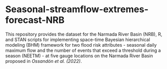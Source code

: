 # Seasonal-streamflow-extremes-forecast-NRB
This repository provides the dataset for the Narmada River Basin (NRB), R, and STAN scripts for implementing space-time Bayesian hierarchical modeling (BHM) framework for two flood risk attributes  - seasonal daily maximum flow and the number of events that exceed a threshold during a season (NEETM) - at five gauge locations on the Narmada River Basin proposed in _Ossandón et al. (2022)_. 
